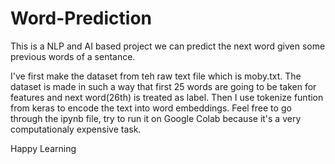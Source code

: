# Word-Prediction
This is a NLP and AI based project we can predict the next word given some previous words of a sentance.

I've first make the dataset from teh raw text file which is moby.txt. The dataset is made in such a way that first 25 words are going to be taken for features and next word(26th) is treated as label. Then I use tokenize funtion from keras to encode the text into word embeddings. Feel free to go through the ipynb file, try to run it on Google Colab because it's a very computationaly expensive task.

Happy Learning
